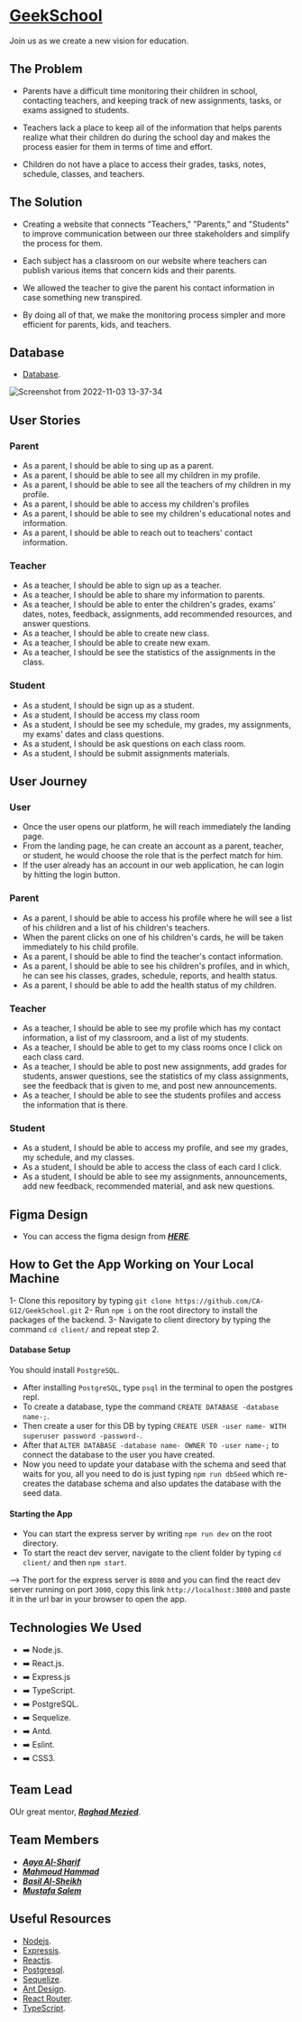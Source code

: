 # [GeekSchool](https://geek-school.onrender.com)

Join us as we create a new vision for education.

## The Problem

- Parents have a difficult time monitoring their children in school, contacting teachers, and keeping track of new assignments, tasks, or exams assigned to students.

- Teachers lack a place to keep all of the information that helps parents realize what their children do during the school day and makes the process easier for them in terms of time and effort.

- Children do not have a place to access their grades, tasks, notes, schedule, classes, and teachers.

## The Solution

- Creating a website that connects "Teachers," "Parents," and "Students" to improve communication between our three stakeholders and simplify the process for them.

- Each subject has a classroom on our website where teachers can publish various items that concern kids and their parents.

- We allowed the teacher to give the parent his contact information in case something new transpired.

- By doing all of that, we make the monitoring process simpler and more efficient for parents, kids, and teachers.

## Database

- [Database](https://drawsql.app/teams/renter/diagrams/parental).

![Screenshot from 2022-11-03 13-37-34](https://user-images.githubusercontent.com/77394697/199711833-c37a5069-f1ef-49d1-9bdb-b9a079d81888.png)

## User Stories

### Parent

- As a parent, I should be able to sing up as a parent.
- As a parent, I should be able to see all my children in my profile.
- As a parent, I should be able to see all the teachers of my children in my profile.
- As a parent, I should be able to access my children's profiles
- As a parent, I should be able to see my children's educational notes and information.
- As a parent, I should be able to reach out to teachers' contact information.

### Teacher

- As a teacher, I should be able to sign up as a teacher.
- As a teacher, I should be able to share my information to parents.
- As a teacher, I should be able to enter the children's grades, exams' dates, notes, feedback, assignments, add recommended resources, and answer questions.
- As a teacher, I should be able to create new class.
- As a teacher, I should be able to create new exam.
- As a teacher, I should be see the statistics of the assignments in the class.

### Student

- As a student, I should be sign up as a student.
- As a student, I should be access my class room
- As a student, I should be see my schedule, my grades, my assignments, my exams' dates and class questions.
- As a student, I should be ask questions on each class room.
- As a student, I should be submit assignments materials.

## User Journey

### User

- Once the user opens our platform, he will reach immediately the landing page.
- From the landing page, he can create an account as a parent, teacher, or student, he would choose the role that is the perfect match for him.
- If the user already has an account in our web application, he can login by hitting the login button.

### Parent

- As a parent, I should be able to access his profile where he will see a list of his children and a list of his children's teachers.
- When the parent clicks on one of his children's cards, he will be taken immediately to his child profile.
- As a parent, I should be able to find the teacher's contact information.
- As a parent, I should be able to see his children's profiles, and in which, he can see his classes, grades, schedule, reports, and health status.
- As a parent, I should be able to add the health status of my children.

### Teacher

- As a teacher, I should be able to see my profile which has my contact information, a list of my classroom, and a list of my students.
- As a teacher, I should be able to get to my class rooms once I click on each class card.
- As a teacher, I should be able to post new assignments, add grades for students, answer questions, see the statistics of my class assignments, see the feedback that is given to me, and post new announcements.
- As a teacher, I should be able to see the students profiles and access the information that is there.

### Student

- As a student, I should be able to access my profile, and see my grades, my schedule, and my classes.
- As a student, I should be able to access the class of each card I click.
- As a student, I should be able to see my assignments, announcements, add new feedback, recommended material, and ask new questions.

## Figma Design

- You can access the figma design from ***[HERE](https://www.figma.com/file/8RCGQ20fZiuodIQF8JZkjY/Parental?node-id=88%3A7044)***.

## How to Get the App Working on Your Local Machine

1- Clone this repository by typing `git clone https://github.com/CA-G12/GeekSchool.git`
2- Run `npm i` on the root directory to install the packages of the backend.
3- Navigate to client directory by typing the command `cd client/` and repeat step 2.

#### Database Setup

You should install `PostgreSQL`.

- After installing `PostgreSQL`, type `psql` in the terminal to open the postgres repl.
- To create a database, type the command `CREATE DATABASE -database name-;`.
- Then create a user for this DB by typing `CREATE USER -user name- WITH superuser password -password-`.
- After that `ALTER DATABASE -database name- OWNER TO -user name-;` to connect the database to the user you have created.
- Now you need to update your database with the schema and seed that waits for you, all you need to do is just typing `npm run dbSeed` which re-creates the database schema and also updates the database with the seed data.

#### Starting the App

- You can start the express server by writing `npm run dev` on the root directory.
- To start the react dev server, navigate to the client folder by typing `cd client/` and then `npm start`.

--> The port for the express server is `8080` and you can find the react dev server running on port `3000`, copy this link `http://localhost:3000` and paste it in the url bar in your browser to open the app.

## Technologies We Used

- ➡️ Node.js.
- ➡️ React.js.
- ➡️ Express.js
- ➡️ TypeScript.
- ➡️ PostgreSQL.
- ➡️ Sequelize.
- ➡️ Antd.
- ➡️ Eslint.
- ➡️ CSS3.

## Team Lead

OUr great mentor, ***[Raghad Mezied](https://github.com/Raghad-Mezied)***.

## Team Members

- ***[Aaya Al-Sharif](https://github.com/Aaya-Elsharief)***
- ***[Mahmoud Hammad](https://github.com/mahmoudhammad309)***
- ***[Basil Al-Sheikh](https://github.com/Bas-Shiekh)***
- ***[Mustafa Salem](https://github.com/moustf)***

## Useful Resources

- [Nodejs](https://nodejs.org/en/docs/).
- [Expressjs](https://expressjs.com/en/4x/api.html).
- [Reactjs](https://beta.reactjs.org/).
- [Postgresql](https://www.postgresqltutorial.com/).
- [Sequelize](https://sequelize.org/).
- [Ant Design](https://ant.design/).
- [React Router](https://reactrouter.com/en/main).
- [TypeScript](https://www.typescriptlang.org/docs/handbook/intro.html).
